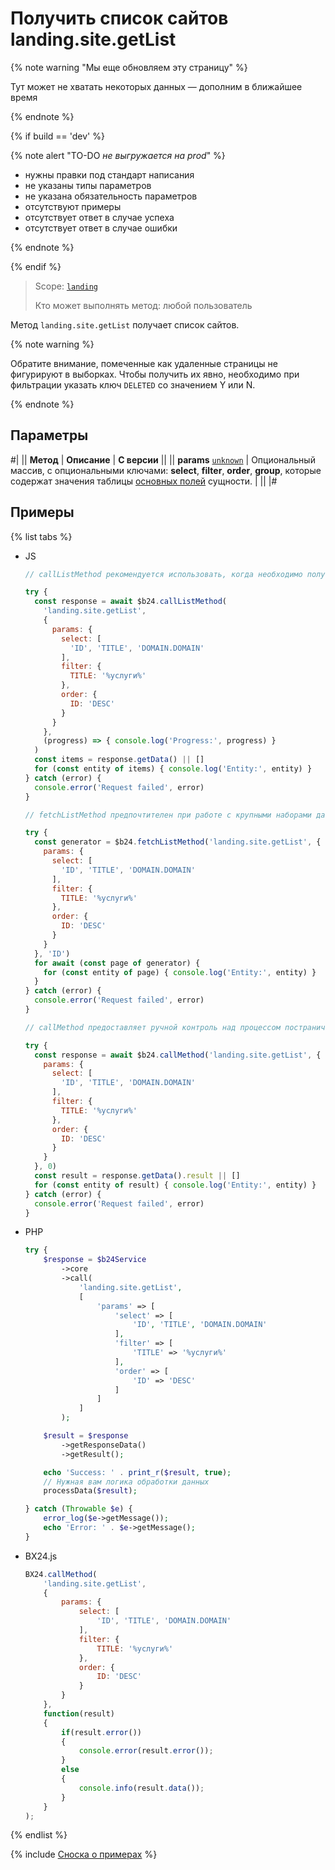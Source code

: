 # Получить список сайтов landing.site.getList

{% note warning "Мы еще обновляем эту страницу" %}

Тут может не хватать некоторых данных — дополним в ближайшее время

{% endnote %}

{% if build == 'dev' %}

{% note alert "TO-DO _не выгружается на prod_" %}

- нужны правки под стандарт написания
- не указаны типы параметров
- не указана обязательность параметров
- отсутствуют примеры
- отсутствует ответ в случае успеха
- отсутствует ответ в случае ошибки

{% endnote %}

{% endif %}

> Scope: [`landing`](../../scopes/permissions.md)
>
> Кто может выполнять метод: любой пользователь

Метод `landing.site.getList` получает список сайтов.

{% note warning %}

Обратите внимание, помеченные как удаленные страницы не фигурируют в выборках. Чтобы получить их явно, необходимо при фильтрации указать ключ `DELETED` со значением Y или N.

{% endnote %}

## Параметры

#|
|| **Метод** | **Описание** | **С версии** ||
|| **params**
[`unknown`](../../data-types.md) | Опциональный массив, с опциональными ключами: **select**, **filter**, **order**, **group**, которые содержат значения таблицы [основных полей](./base-fields.md) сущности. | ||
|#

## Примеры

{% list tabs %}

- JS


    ```js
    // callListMethod рекомендуется использовать, когда необходимо получить весь набор списочных данных и объём записей относительно невелик (до примерно 1000 элементов). Метод загружает все данные сразу, что может привести к высокой нагрузке на память при работе с большими объемами.
    
    try {
      const response = await $b24.callListMethod(
        'landing.site.getList',
        {
          params: {
            select: [
              'ID', 'TITLE', 'DOMAIN.DOMAIN'
            ],
            filter: {
              TITLE: '%услуги%'
            },
            order: {
              ID: 'DESC'
            }
          }
        },
        (progress) => { console.log('Progress:', progress) }
      )
      const items = response.getData() || []
      for (const entity of items) { console.log('Entity:', entity) }
    } catch (error) {
      console.error('Request failed', error)
    }
    
    // fetchListMethod предпочтителен при работе с крупными наборами данных. Метод реализует итеративную выборку с использованием генератора, что позволяет обрабатывать данные по частям и эффективно использовать память.
    
    try {
      const generator = $b24.fetchListMethod('landing.site.getList', {
        params: {
          select: [
            'ID', 'TITLE', 'DOMAIN.DOMAIN'
          ],
          filter: {
            TITLE: '%услуги%'
          },
          order: {
            ID: 'DESC'
          }
        }
      }, 'ID')
      for await (const page of generator) {
        for (const entity of page) { console.log('Entity:', entity) }
      }
    } catch (error) {
      console.error('Request failed', error)
    }
    
    // callMethod предоставляет ручной контроль над процессом постраничного получения данных через параметр start. Подходит для сценариев, где требуется точное управление пакетами запросов. Однако при больших объемах данных может быть менее эффективным по сравнению с fetchListMethod.
    
    try {
      const response = await $b24.callMethod('landing.site.getList', {
        params: {
          select: [
            'ID', 'TITLE', 'DOMAIN.DOMAIN'
          ],
          filter: {
            TITLE: '%услуги%'
          },
          order: {
            ID: 'DESC'
          }
        }
      }, 0)
      const result = response.getData().result || []
      for (const entity of result) { console.log('Entity:', entity) }
    } catch (error) {
      console.error('Request failed', error)
    }
    ```

- PHP


    ```php
    try {
        $response = $b24Service
            ->core
            ->call(
                'landing.site.getList',
                [
                    'params' => [
                        'select' => [
                            'ID', 'TITLE', 'DOMAIN.DOMAIN'
                        ],
                        'filter' => [
                            'TITLE' => '%услуги%'
                        ],
                        'order' => [
                            'ID' => 'DESC'
                        ]
                    ]
                ]
            );
    
        $result = $response
            ->getResponseData()
            ->getResult();
    
        echo 'Success: ' . print_r($result, true);
        // Нужная вам логика обработки данных
        processData($result);
    
    } catch (Throwable $e) {
        error_log($e->getMessage());
        echo 'Error: ' . $e->getMessage();
    }
    ```

- BX24.js

    ```js
    BX24.callMethod(
        'landing.site.getList',
        {
            params: {
                select: [
                    'ID', 'TITLE', 'DOMAIN.DOMAIN'
                ],
                filter: {
                    TITLE: '%услуги%'
                },
                order: {
                    ID: 'DESC'
                }
            }
        },
        function(result)
        {
            if(result.error())
            {
                console.error(result.error());
            }
            else
            {
                console.info(result.data());
            }
        }
    );
    ```

{% endlist %}

{% include [Сноска о примерах](../../../_includes/examples.md) %}